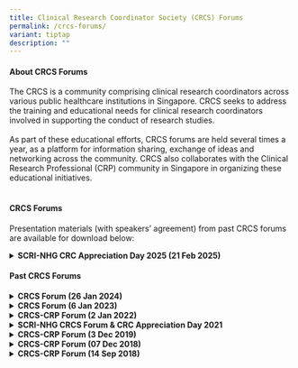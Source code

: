 ```yaml
---
title: Clinical Research Coordinator Society (CRCS) Forums
permalink: /crcs-forums/
variant: tiptap
description: ""
---
```

<h4><strong>About CRCS Forums</strong></h4>
<p>The CRCS is a community comprising clinical research coordinators across
various public healthcare institutions in Singapore. CRCS seeks to address
the training and educational needs for clinical research coordinators involved
in supporting the conduct of research studies.
<br>
<br>As part of these educational efforts, CRCS forums are held several times
a year, as a platform for information sharing, exchange of ideas and networking
across the community. CRCS also collaborates with the Clinical Research
Professional (CRP) community in Singapore in organizing these educational
initiatives.
<br>&nbsp;<strong>&nbsp;</strong>
</p>
<h4><strong>CRCS Forums</strong></h4>
<p>Presentation materials (with speakers’ agreement) from past CRCS forums
are available for download below:</p>
<div data-type="detailGroup" class="isomer-accordion-group isomer-accordion isomer-accordion-white">
<details class="isomer-details">
<summary><strong>SCRI-NHG CRC Appreciation Day 2025 (21 Feb 2025)</strong>
</summary>
<div data-type="detailsContent" class="isomer-details-content">
<ul data-tight="true" class="tight">
<li>
<p><a href="https://ddei5-0-ctp.trendmicro.com:443/wis/clicktime/v1/query?url=https%3a%2f%2fwww.hsa.gov.sg%2fdocs%2fdefault%2dsource%2fhprg%2dio%2dctb%2fslides%2dgcp%2flooking%2dback%2dat%2d2024%5f21feb2025.pdf%3fsfvrsn%3dfddefcf4%5f1&amp;umid=408D9F41-2F09-EC06-9758-D9A5A5BF7011&amp;auth=ce6a3f6d14c1e3e3f878a8a607dd7ee2cb794b08-04cb224d23cab3f7827c8d623b34d9ed7bf6349d" rel="noopener nofollow" target="_blank">Looking Back at 2024 - GCP Inspection Metrics for 2024 and Regulatory Updates</a>
<br>By Sumitra Sachidanandan, Regulatory Consultant - GCP Unit
<br>Innovation Office &amp; Clinical Trials Branch
<br>Health Products Regulation Group
<br>Health Sciences Authority Singapore</p>
</li>
</ul>
</div>
</details>
</div>
<p></p>
<h4><strong>Past CRCS Forums</strong></h4>
<div data-type="detailGroup" class="isomer-accordion isomer-accordion-white">
<details class="isomer-details">
<summary><strong>CRCS Forum (26 Jan 2024)</strong>
</summary>
<div data-type="detailsContent" class="isomer-details-content">
<ul data-tight="true" class="tight">
<li>
<p><strong><a href="https://www.hsa.gov.sg/docs/default-source/hprg-io-ctb/slides-gcp/looking-back-at-2023-(crcs_26jan2024).pdf?sfvrsn=57cdd965_2" rel="noopener noreferrer nofollow" target="_blank"><u>Looking Back at 2023</u></a></strong>
<br>By Sumitra Sachidanandan, Regulatory Consultant
<br>Innovation Office &amp; Clinical Trials Branch
<br>Health Products Regulation Group
<br>Health Sciences Authority Singapore</p>
<p></p>
</li>
<li>
<p><strong><a href="https://for.sg/ecos-migrationprep" rel="noopener noreferrer nofollow" target="_blank"><u>Updates from NHG: Get Ready for ECOS &amp; Updates to Minimum Training Requirements for DSRB submissions</u></a></strong>
<br>Ms Zhang Cailian, Specialist
<br>Office of Human Research Protection Programme, NHG Group Research &amp;
Innovation</p>
<p></p>
</li>
</ul>
</div>
</details>
</div>
<div data-type="detailGroup" class="isomer-accordion-group isomer-accordion isomer-accordion-white">
<details class="isomer-details">
<summary><strong>CRCS Forum (6 Jan 2023)</strong>
</summary>
<div data-type="detailsContent" class="isomer-details-content">
<ul data-tight="true" class="tight">
<li>
<p><strong><a href="https://www.hsa.gov.sg/docs/default-source/hprg-io-ctb/slides-gcp/looking-back-at-2022-(crcs_6jan2023).pdf?sfvrsn=4c22ebff_4" rel="noopener noreferrer nofollow" target="_blank"><u>Looking Back at 2022</u></a></strong>
<br>Sumitra Sachidanandan, Regulatory Consultant
<br>Innovation Office &amp; Clinical Trials Branch
<br>Health Products Regulation Group
<br>Health Sciences Authority Singapore</p>
<p></p>
</li>
</ul>
</div>
</details>
</div>
<div data-type="detailGroup" class="isomer-accordion-group isomer-accordion isomer-accordion-white">
<details class="isomer-details">
<summary><strong>CRCS-CRP Forum (2 Jan 2022)</strong>
</summary>
<div data-type="detailsContent" class="isomer-details-content">
<ul data-tight="true" class="tight">
<li>
<p><strong><a href="https://www.hsa.gov.sg/docs/default-source/hprg-io-ctb/slides-gcp/looking-back-at-2020-2021-(crcs_20jan2022).pdf?sfvrsn=112718e9_2" rel="noopener noreferrer nofollow" target="_blank"><u>Looking Back at 2021</u></a></strong>
<br>Ms. Sumitra Sachidanandan, Regulatory Consultant - GCP Unit
<br>Innovation Office &amp; Clinical Trials Branch
<br>Medical Products Pre-market Cluster
<br>Health Products Regulation Group
<br>Health Sciences Authority Singapore</p>
<p></p>
</li>
</ul>
</div>
</details>
</div>
<div data-type="detailGroup" class="isomer-accordion-group isomer-accordion isomer-accordion-white">
<details class="isomer-details">
<summary><strong>SCRI-NHG CRCS Forum &amp; CRC Appreciation Day 2021</strong>
</summary>
<div data-type="detailsContent" class="isomer-details-content">
<ul data-tight="true" class="tight">
<li>
<p><strong>Managing the impact of clinical trials during the COVID-19 pandemic</strong>
<br>Ms. Sumitra Sachidanandan, Regulatory Consultant
<br>Innovation Office &amp; Clinical Trials Branch
<br>Health Products Regulation Group
<br>Health Sciences Authority Singapore</p>
</li>
<li>
<p>Learn <a href="https://www.scri.edu.sg/news-and-events/news/post-event-publicity-for-crc-appreciation-day/" rel="noopener nofollow" target="_blank">more about the event here</a>.</p>
</li>
</ul>
</div>
</details>
</div>
<div data-type="detailGroup" class="isomer-accordion-group isomer-accordion isomer-accordion-white">
<details class="isomer-details">
<summary><strong>CRCS-CRP Forum (3 Dec 2019)</strong>
</summary>
<div data-type="detailsContent" class="isomer-details-content">
<ul data-tight="true" class="tight">
<li>
<p><strong><a href="https://www.hsa.gov.sg/docs/default-source/hprg-io-ctb/looking-back-at-2019-(crcs_3dec2019).pdf?sfvrsn=a19a028c_2)" rel="noopener noreferrer nofollow" target="_blank"><u>Looking back at 2019</u></a></strong>
<br>Ms. Sumitra Sachidanandan, Regulatory Consultant – GCP Unit
<br>Innovation Office &amp; Clinical Trials Branch,
<br>Medicinal Products Pre-market Cluster,
<br>Health Products Regulation Group,
<br>Health Sciences Authority</p>
<p></p>
</li>
<li>
<p><strong><a href="https://www.research.nhg.com.sg/wps/wcm/connect/7dfb242b-df5c-4e7e-86ed-4e345806a1ed/CRC+forum+2019+Consent+requirements.pdf?MOD=AJPERES&amp;CVID=nfxGqEb&amp;CVID=nfxGqEb&amp;CVID=nfxGqEb&amp;CVID=nfxGqEb&amp;CVID=nfxGqEb&amp;CVID=nfxGqEb&amp;CVID=nfxGqEb&amp;CVID=nfxGqEb&amp;CVID=nfxGqEb&amp;CVID=nfxGqEb&amp;CVID=nfxGqEb&amp;CVID=nfxGqEb&amp;CVID=nfxGqEb&amp;CVID=nfxGqEb&amp;CVID=nfxGqEb&amp;CVID=nfxGqEb&amp;CVID=nfxGqEb&amp;CVID=nfxGqEb&amp;CVID=nfxGqEb" rel="noopener noreferrer nofollow" target="_blank"><u>Requirement of Appropriate Consent for Conduct of Human Biomedical Research and Handling of Human Tissue</u></a></strong>
<br>Dr. May Thu MA
<br>Senior Manager, Biomedical Research Regulation Branch, Regulatory Compliance
&amp; Enforcement Division, Health Regulation Group, Ministry of Health</p>
<p></p>
</li>
</ul>
</div>
</details>
</div>
<div data-type="detailGroup" class="isomer-accordion-group isomer-accordion isomer-accordion-white">
<details class="isomer-details">
<summary><strong>CRCS-CRP Forum (07 Dec 2018)</strong>
</summary>
<div data-type="detailsContent" class="isomer-details-content">
<ul data-tight="true" class="tight">
<li>
<p><strong><a href="https://ethics.gri.nhg.com.sg/files/Training%20Files/CRCS%20Forum%202018/Looking_back_at_2018_7_Dec_2018.pdf" rel="noopener noreferrer nofollow" target="_blank"><u>Looking back at 2018</u></a></strong>
<br>Ms Sumitra Sachidanandan
<br>Regulatory Consultants - GCP Unit, Innovation Office &amp; Clinical Trials
Branch, Medicinal Products Pre-market Cluster, Health Products Regulation
Group, HSA</p>
</li>
</ul>
<p></p>
<ul data-tight="true" class="tight">
<li>
<p><strong><a href="https://ethics.gri.nhg.com.sg/files/Training%20Files/CRCS%20Forum%202018/Post_Activation_of_Human_Biomedical_Research_Act_7_Dec_2018.pdf" rel="noopener noreferrer nofollow" target="_blank"><u>Post Activation of Human Biomedical Research Act: Compliance and Risks</u></a></strong>
<br>Dr Yeo Jing Ping
<br>Director, Office of Research Integrity, Compliance and Ethics, SingHealth</p>
</li>
</ul>
<p></p>
<ul data-tight="true" class="tight">
<li>
<p><strong><a href="https://ethics.gri.nhg.com.sg/files/Training%20Files/CRCS%20Forum%202018/Monitoring_Programme_for_Human_Biomedical_Research_Studies_7_Dec_2018.pdf" rel="noopener noreferrer nofollow" target="_blank"><u>Monitoring Programme for Human Biomedical Research Studies</u></a></strong>
<br>Ms Jaslin Tan Shen Fong
<br>Senior Executive, Research Quality Management Unit, Research &amp; Development
Office, National Healthcare Group (NHG)</p>
</li>
</ul>
</div>
</details>
</div>
<div data-type="detailGroup" class="isomer-accordion-group isomer-accordion isomer-accordion-white">
<details class="isomer-details">
<summary><strong>CRCS-CRP Forum (14 Sep 2018)</strong>
</summary>
<div data-type="detailsContent" class="isomer-details-content">
<ul data-tight="true" class="tight">
<li>
<p><strong><a href="https://ethics.gri.nhg.com.sg/files/Training%20Files/CRCS%20Forum%202018/Developing_Sound_Communication_And_Interpersonal_Skills_14_Sep_2018.pdf" rel="noopener noreferrer nofollow" target="_blank"><u>CRCs/CRPs and CIS: Developing Sound Communication and Interpersonal Skills (CIS) Is Essential for Success</u></a></strong>
<br>Dr Aamir Shaikh, MD, DPBM
<br>Founder, Health Care Consultant, Assansa</p>
</li>
</ul>
<p></p>
<ul data-tight="true" class="tight">
<li>
<p><strong><a href="https://ethics.gri.nhg.com.sg/files/Training%20Files/CRCS%20Forum%202018/Conflict_Management_14_Sep_2018.pdf" rel="noopener noreferrer nofollow" target="_blank"><u>Conflict Management / Problem Solving</u></a></strong>
<br>Mr Nelson Wong
<br>Founder &amp; Director, CSI Medical Research</p>
</li>
</ul>
<p></p>
<ul data-tight="true" class="tight">
<li>
<p><strong><a href="https://ethics.gri.nhg.com.sg/files/Training%20Files/CRCS%20Forum%202018/Why_Service_Excellence_Matters_14_Sep_2018.pdf" rel="noopener noreferrer nofollow" target="_blank"><u>Why Service Excellence Matters and How to EXC3ITE (Execute) It?</u></a></strong>
<br>Mr Chan Peng, Tech Observer Asia Pacific</p>
</li>
</ul>
</div>
</details>
</div>
<p></p>
<p></p>
<p></p>
<p></p>